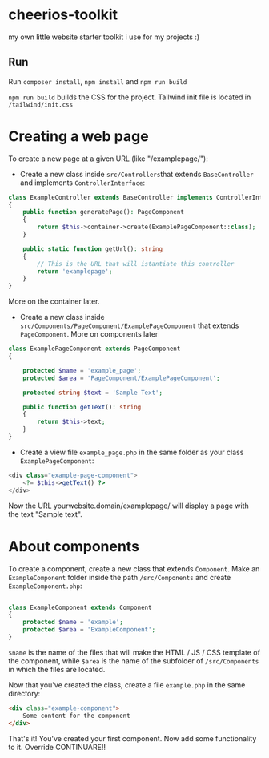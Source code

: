# cheerios-toolkit
my own little website starter toolkit i use for my projects :)

## Run
Run `composer install`, `npm install` and `npm run build`

`npm run build` builds the CSS for the project.
Tailwind init file is located in `/tailwind/init.css`

# Creating a web page
To create a new page at a given URL (like "/examplepage/"):
- Create a new class inside `src/Controllers`that extends `BaseController` and implements `ControllerInterface`:

```php
class ExampleController extends BaseController implements ControllerInterface
{
    public function generatePage(): PageComponent
    {
        return $this->container->create(ExamplePageComponent::class);
    }

    public static function getUrl(): string
    {
        // This is the URL that will istantiate this controller
        return 'examplepage';
    }
}
```
More on the container later.

- Create a new class inside `src/Components/PageComponent/ExamplePageComponent` that extends `PageComponent`. More on components later

```php
class ExamplePageComponent extends PageComponent
{

    protected $name = 'example_page';
    protected $area = 'PageComponent/ExamplePageComponent';

    protected string $text = 'Sample Text';

    public function getText(): string
    {
        return $this->text;
    }
}
```

- Create a view file `example_page.php` in the same folder as your class `ExamplePageComponent`:
```php
<div class="example-page-component">
    <?= $this->getText() ?>
</div>
```

Now the URL yourwebsite.domain/examplepage/ will display a page with the text "Sample text".

# About components

To create a component, create a new class that extends `Component`. Make an `ExampleComponent` folder inside the path `/src/Components` and create `ExampleComponent.php`:

```php

class ExampleComponent extends Component
{
    protected $name = 'example';
    protected $area = 'ExampleComponent';
}

```

`$name` is the name of the files that will make the HTML / JS / CSS template of the component, while `$area` is the name of the subfolder of `/src/Components` in which the files are located.

Now that you've created the class, create a file `example.php` in the same directory:
```html
<div class="example-component">
    Some content for the component
</div>
```

That's it! You've created your first component. Now add some functionality to it.
Override CONTINUARE!!